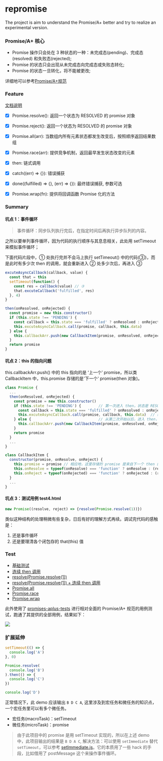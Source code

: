 # repromise

The project is aim to understand the Promise/A+ better and try to realize an experimental version.

### Promise/A+ 核心

* Promise 操作只会处在 3 种状态的一种：未完成态(pending)、完成态(resolved) 和失败态(rejected);
* Promise 的状态只会出现从未完成态向完成态或失败态转化;
* Promise 的状态一旦转化，将不能被更改;

详细地可以参考[Promise/A+规范](https://segmentfault.com/a/1190000002452115#articleHeader3)

### Feature

[文档说明](https://github.com/MuYunyun/blog/blob/master/BasicSkill/readES6/Promise%E6%9C%AD%E8%AE%B0.md)

- [x] Promise.resolve(): 返回一个状态为 RESOLVED 的 promise 对象

- [x] Promise.reject(): 返回一个状态为 RESOLVED 的 promise 对象

- [x] Promise.all(arr): 当数组内所有元素状态都发生改变后，按照顺序返回结果数组

- [x] Promise.race(arr): 提供竞争机制，返回最早发生状态改变的元素

- [x] then: 链式调用

- [x] catch((err) => {}): 错误捕获

- [x] done((fulfilled) => {}, (err) => {}): 最终错误捕获, 参数可选

- [x] Promise.wrap(fn): 提供将回调函数 Promise 化的方法

### Summary

#### 坑点 1：事件循环

> 事件循环：同步队列执行完后，在指定时间后再执行异步队列的内容。

之所以要单列事件循环，因为代码的执行顺序与其息息相关，此处用 setTimeout 来模拟事件循环；

下面代码片段中，① 处执行完并不会马上执行 setTimeout() 中的代码(③)，而是此时有多少次 then 的调用，就会重新进入 ② 处多少次后，再进入 ③

```js
excuteAsyncCallback(callback, value) {
  const that = this
  setTimeout(function() {
    const res = callback(value) // ③
    that.excuteCallback('fulfilled', res)
  }, 4)
}

then(onResolved, onRejected) {
  const promise = new this.constructor()
  if (this.state !== 'PENDING') {
    const callback = this.state === 'fulfilled' ? onResolved : onRejected
    this.excuteAsyncCallback.call(promise, callback, this.data)              // ①
  } else {
    this.callbackArr.push(new CallbackItem(promise, onResolved, onRejected)) // ②
  }
  return promise
}
```

#### 坑点 2：this 的指向问题

this.callbackArr.push() 中的 this 指向的是 ‘上一个’ promise，所以类 CallbackItem 中，this.promise 存储的是'下一个' promise(then 对象)。

```js
class Promise {
  ...
  then(onResolved, onRejected) {
    const promise = new this.constructor()
    if (this.state !== 'PENDING') {        // 第一次进入 then，状态是 RESOLVED 或者是 REJECTED
      const callback = this.state === 'fulfilled' ? onResolved : onRejected
      this.excuteAsyncCallback.call(promise, callback, this.data)  // 绑定 this 到 promise
    } else {                               // 从第二次开始以后，进入 then，状态是 PENDING
      this.callbackArr.push(new CallbackItem(promise, onResolved, onRejected)) // 这里的 this 也是指向‘上一个’ promise
    }
    return promise
  }
  ...
}

class CallbackItem {
  constructor(promise, onResolve, onReject) {
    this.promise = promise // 相应地，这里存储的 promise 是来自下一个 then 的
    this.onResolve = typeof(onResolve) === 'function' ? onResolve : (resolve) => {}
    this.onReject = typeof(onRejected) === 'function' ? onRejected : (rejected) => {}
  }
  ...
}
```

#### 坑点 3：测试用例 test4.html

```js
new Promise((resolve, reject) => {resolve(Promise.resolve(1))})
```

类似这种结构的处理稍微有些复杂，日后有好的理解方式再续。调试完代码的感触是：

1. 还是事件循环
2. 还是要理清各个闭包存的 that(this) 值

### Test

* [基础测试](https://github.com/MuYunyun/repromise/blob/master/test/test1.html)
* [连续 then 调用](https://github.com/MuYunyun/repromise/blob/master/test/test2.html)
* [resolve(Promise.resolve(1))](https://github.com/MuYunyun/repromise/blob/master/test/test3.html)
* [resolve(Promise.resolve(1)) + 连续 then 调用](https://github.com/MuYunyun/repromise/blob/master/test/test4.html)
* [Promise.all](https://github.com/MuYunyun/repromise/blob/master/test/%E6%B5%8B%E8%AF%95promise.all.html)
* [Promise.race](https://github.com/MuYunyun/repromise/blob/master/test/%E6%B5%8B%E8%AF%95promise.race.html)
* [Promise.wrap](https://github.com/MuYunyun/repromise/blob/master/test/node/回调函数promise化.js)

此外使用了 [promises-aplus-tests](https://github.com/promises-aplus/promises-tests/blob/master/README.md) 进行相对全面的 Promise/A+ 规范的用例测试，跑通了其提供的全部用例，结果如下：

![](http://oqhtscus0.bkt.clouddn.com/6f977ef37d7577217bcbe74c1b9b5e1b.jpg)

### 扩展延伸

```js
setTimeout(() => {
  console.log('A')
}, 0)

Promise.resolve(
  console.log('B')
).then(() => {
  console.log('C')
})

console.log('D')
```

正常情况下，此 demo 应该输出 `B D C A`, 这里涉及到宏任务和微任务的知识点，一个宏任务里可以有多个微任务。

* 宏任务(macroTask)：setTimeout
* 微任务(microTask)：promise

> 由于此项目中的 promise 是用 setTimeout 实现的，所以在上述 demo 中，此项目输出的结果是 `B D A C`, 解决方法：可以使用 `setImmediate` 替代 `setTimeout`，可以参考 [setImmediate.js](https://github.com/YuzuJS/setImmediate)。它的本质用了一些 hack 的手段，比如借用了 postMessage 这个来操作事件循环。